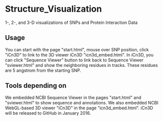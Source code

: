 # Structure_Visualization
1-, 2-, and 3-D visualizations of SNPs and Protein Interaction Data

<h2>Usage</h2>
You can start with the page "start.html", mouse over SNP position, click "iCn3D" to link to the 3D viewer iCn3D "icn3d_embed.html". In iCn3D, you can click "Sequence Viewer" button to link back to Sequence Viewer "sviewer.html" and show the neighboring residues in tracks. These residues are 5 angstrom from the starting SNP.

<h2>Tools depending on</h2>
We embedded NCBI Sequence Viewer in the pages "start.html" and "sviewer.html" to show sequence and annotations. We also embedded NCBI WebGL-based 3D viewer "iCn3D" in the page "icn3d_embed.html". iCn3D will be released to GitHub in January 2016.

